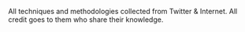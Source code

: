 All techniques and methodologies collected from Twitter & Internet.
All credit goes to them who share their knowledge.

